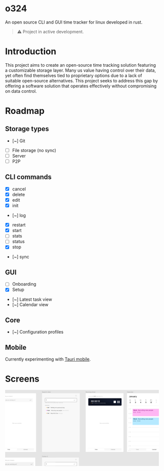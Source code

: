 # o324

An open source CLI and GUI time tracker for linux developed in rust.

> ⚠️ Project in active development.

# Introduction

This project aims to create an open-source time tracking solution featuring a customizable storage layer. Many us value having control over their data, yet often find themselves tied to proprietary options due to a lack of suitable open-source alternatives. This project seeks to address this gap by offering a software solution that operates effectively without compromising on data control.

# Roadmap

## Storage types
- [~] Git
- [ ] File storage (no sync)
- [ ] Server
- [ ] P2P

## CLI commands
- [x] cancel
- [x] delete
- [x] edit
- [x] init
- [~] log
- [x] restart
- [x] start
- [ ] stats
- [ ] status
- [x] stop
- [~] sync

## GUI

- [ ] Onboarding
- [x] Setup
- [~] Latest task view
- [~] Calendar view

## Core

- [~] Configuration profiles

## Mobile

Currently experimenting with [Tauri mobile](https://beta.tauri.app/fr/blog/tauri-mobile-alpha/#preview).

# Screens

![Design file](https://raw.githubusercontent.com/emilien-jegou/o324/main/docs/screen_1.png "Design file")
